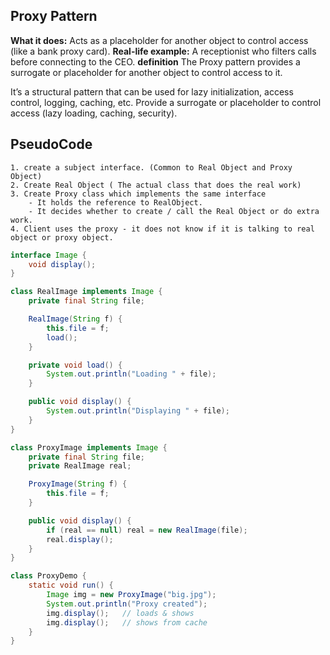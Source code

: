 ## Proxy Pattern

**What it does:** Acts as a placeholder for another object to control access (like a bank proxy card).
**Real-life example:** A receptionist who filters calls before connecting to the CEO.
**definition** The Proxy pattern provides a surrogate or placeholder for another object to control access to it.

It’s a structural pattern that can be used for lazy initialization, access control, logging, caching, etc.
Provide a surrogate or placeholder to control access (lazy loading, caching, security).

## PseudoCode
```text
1. create a subject interface. (Common to Real Object and Proxy Object)
2. Create Real Object ( The actual class that does the real work)
3. Create Proxy class which implements the same interface
    - It holds the reference to RealObject.
    - It decides whether to create / call the Real Object or do extra work.
4. Client uses the proxy - it does not know if it is talking to real object or proxy object.
```


```java
interface Image {
    void display();
}

class RealImage implements Image {
    private final String file;

    RealImage(String f) {
        this.file = f;
        load();
    }

    private void load() {
        System.out.println("Loading " + file);
    }

    public void display() {
        System.out.println("Displaying " + file);
    }
}

class ProxyImage implements Image {
    private final String file;
    private RealImage real;

    ProxyImage(String f) {
        this.file = f;
    }

    public void display() {
        if (real == null) real = new RealImage(file);
        real.display();
    }
}

class ProxyDemo {
    static void run() {
        Image img = new ProxyImage("big.jpg");
        System.out.println("Proxy created");
        img.display();   // loads & shows
        img.display();   // shows from cache
    }
}
```